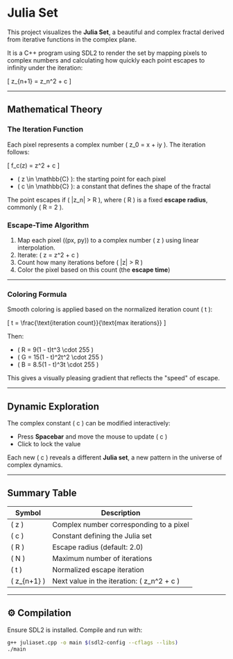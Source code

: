 # Julia Set 

This project visualizes the **Julia Set**, a beautiful and complex fractal derived from iterative functions in the complex plane.

It is a C++ program using SDL2 to render the set by mapping pixels to complex numbers and calculating how quickly each point escapes to infinity under the iteration:

\[
z_{n+1} = z_n^2 + c
\]

---

##  Mathematical Theory

### The Iteration Function

Each pixel represents a complex number \( z_0 = x + iy \). The iteration follows:

\[
f_c(z) = z^2 + c
\]

- \( z \in \mathbb{C} \): the starting point for each pixel
- \( c \in \mathbb{C} \): a constant that defines the shape of the fractal

The point escapes if \( |z_n| > R \), where \( R \) is a fixed **escape radius**, commonly \( R = 2 \).

### Escape-Time Algorithm

1. Map each pixel \((px, py)\) to a complex number \( z \) using linear interpolation.
2. Iterate: \( z = z^2 + c \)
3. Count how many iterations before \( |z| > R \)
4. Color the pixel based on this count (the **escape time**)

---


### Coloring Formula

Smooth coloring is applied based on the normalized iteration count \( t \):

\[
t = \frac{\text{iteration count}}{\text{max iterations}}
\]

Then:

- \( R = 9(1 - t)t^3 \cdot 255 \)
- \( G = 15(1 - t)^2t^2 \cdot 255 \)
- \( B = 8.5(1 - t)^3t \cdot 255 \)

This gives a visually pleasing gradient that reflects the "speed" of escape.

---

##  Dynamic Exploration

The complex constant \( c \) can be modified interactively:

- Press **Spacebar** and move the mouse to update \( c \)
- Click to lock the value

Each new \( c \) reveals a different **Julia set**, a new pattern in the universe of complex dynamics.

---

##  Summary Table

| Symbol | Description |
|--------|-------------|
| \( z \) | Complex number corresponding to a pixel |
| \( c \) | Constant defining the Julia set |
| \( R \) | Escape radius (default: 2.0) |
| \( N \) | Maximum number of iterations |
| \( t \) | Normalized escape iteration |
| \( z_{n+1} \) | Next value in the iteration: \( z_n^2 + c \) |

---

## ⚙️ Compilation

Ensure SDL2 is installed. Compile and run with:

```bash
g++ juliaset.cpp -o main $(sdl2-config --cflags --libs)
./main
